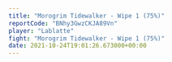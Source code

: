 ```yaml
---
title: "Morogrim Tidewalker - Wipe 1 (75%)"
reportCode: "BNhy3GwzCKJA89Vn"
player: "Lablatte"
fight: "Morogrim Tidewalker - Wipe 1 (75%)"
date: 2021-10-24T19:01:26.673000+00:00
---
```

